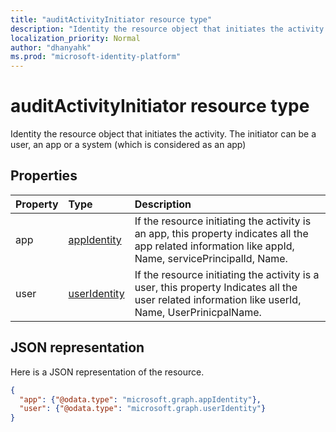 ```yaml
---
title: "auditActivityInitiator resource type"
description: "Identity the resource object that initiates the activity. The initiator can be a user, an app or a system (which is considered as an app)"
localization_priority: Normal
author: "dhanyahk"
ms.prod: "microsoft-identity-platform"
---
```


# auditActivityInitiator resource type

Identity the resource object that initiates the activity. The initiator can be a user, an app or a system (which is considered as an app)

## Properties

| Property	   | Type	|Description|
|:---------------|:--------|:----------|
|app|[appIdentity](appidentity.md)|If the resource initiating the activity is an app, this property indicates all the app related information like appId, Name, servicePrincipalId, Name.|
|user|[userIdentity](useridentity.md)|If the resource initiating the activity is a user, this property Indicates all the user related information like userId, Name, UserPrinicpalName.|

## JSON representation

Here is a JSON representation of the resource.

<!-- {
  "blockType": "resource",
  "optionalProperties": [

  ],
  "@odata.type": "microsoft.graph.auditActivityInitiator"
}-->

```json
{
  "app": {"@odata.type": "microsoft.graph.appIdentity"},
  "user": {"@odata.type": "microsoft.graph.userIdentity"}
}

```

<!-- uuid: 8fcb5dbc-d5aa-4681-8e31-b001d5168d79
2015-10-25 14:57:30 UTC -->
<!-- {
  "type": "#page.annotation",
  "description": "auditActivityInitiator resource",
  "keywords": "",
  "section": "documentation",
  "tocPath": ""
}-->

